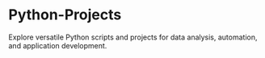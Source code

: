 # Python-Projects
Explore versatile Python scripts and projects for data analysis, automation, and application development.
